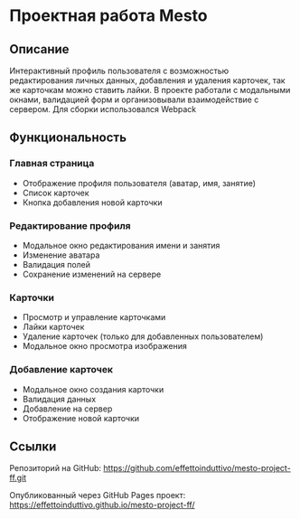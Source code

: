 # Проектная работа Mesto

## Описание

Интерактивный профиль пользователя с возможностью редактирования личных данных, добавления и удаления карточек, так же карточкам можно ставить лайки. В проекте работали с модальными окнами, валидацией форм и организовывали взаимодействие с сервером. Для сборки использовался Webpack

## Функциональность

### Главная страница
- Отображение профиля пользователя (аватар, имя, занятие)
- Список карточек
- Кнопка добавления новой карточки

### Редактирование профиля
- Модальное окно редактирования имени и занятия
- Изменение аватара
- Валидация полей
- Сохранение изменений на сервере

### Карточки
- Просмотр и управление карточками
- Лайки карточек
- Удаление карточек (только для добавленных пользователем)
- Модальное окно просмотра изображения

### Добавление карточек
- Модальное окно создания карточки
- Валидация данных
- Добавление на сервер
- Отображение новой карточки

## Ссылки

Репозиторий на GitHub: https://github.com/effettoinduttivo/mesto-project-ff.git

Опубликованный через GitHub Pages проект: https://effettoinduttivo.github.io/mesto-project-ff/
